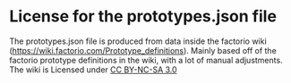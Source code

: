 # License for the prototypes.json file
The prototypes.json file is produced from data inside the factorio wiki (https://wiki.factorio.com/Prototype_definitions).
Mainly based off of the factorio prototype definitions in the wiki, with a lot of manual adjustments.
The wiki is Licensed under [CC BY-NC-SA 3.0](https://creativecommons.org/licenses/by-nc-sa/3.0/)

